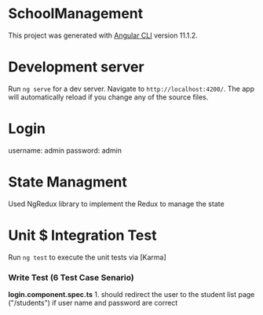 # SchoolManagement

This project was generated with [Angular CLI](https://github.com/angular/angular-cli) version 11.1.2.

# Development server

Run `ng serve` for a dev server. Navigate to `http://localhost:4200/`. The app will automatically reload if you change any of the source files.

# Login 
username: admin
password: admin

# State Managment

Used NgRedux library to implement the Redux to manage the state 

# Unit $ Integration Test

Run `ng test` to execute the unit tests via [Karma]

### Write Test (6 Test Case Senario)
  **login.component.spec.ts**
    1. should redirect the user to the student list page ("/students") if user name and password are correct
  
